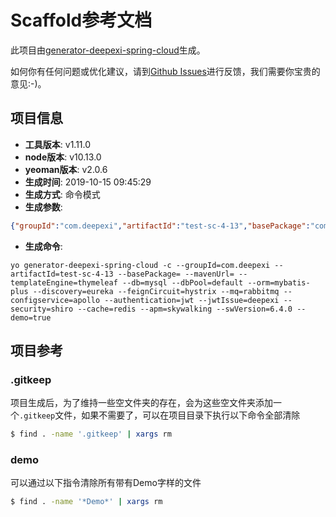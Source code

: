 # Scaffold参考文档

此项目由[generator-deepexi-spring-cloud](https://github.com/deepexi/generator-deepexi-spring-cloud)生成。

如何你有任何问题或优化建议，请到[Github Issues](https://github.com/deepexi/generator-deepexi-spring-cloud/issues)进行反馈，我们需要你宝贵的意见:-)。

## 项目信息

- **工具版本**: v1.11.0
- **node版本**: v10.13.0
- **yeoman版本**: v2.0.6
- **生成时间**: 2019-10-15 09:45:29
- **生成方式**: 命令模式
- **生成参数**: 
```json
{"groupId":"com.deepexi","artifactId":"test-sc-4-13","basePackage":"com.deepexi","mavenUrl":"","templateEngine":"thymeleaf","db":"mysql","dbPool":"default","orm":"mybatis-plus","discovery":"eureka","feignCircuit":"hystrix","mq":"rabbitmq","configservice":"apollo","authentication":"jwt","jwtIssue":"deepexi","security":"shiro","cache":"redis","apm":"skywalking","swVersion":"6.4.0","demo":true,"mode":"command","cli":"yo generator-deepexi-spring-cloud -c --groupId=com.deepexi --artifactId=test-sc-4-13 --basePackage= --mavenUrl= --templateEngine=thymeleaf --db=mysql --dbPool=default --orm=mybatis-plus --discovery=eureka --feignCircuit=hystrix --mq=rabbitmq --configservice=apollo --authentication=jwt --jwtIssue=deepexi --security=shiro --cache=redis --apm=skywalking --swVersion=6.4.0 --demo=true","version":"1.11.0","basePath":"com/deepexi","conditions":{"mybatis-plus":true,"crud":true,"rabbitmq":true,"apollo":true,"jwt":true,"shiro":true,"thymeleaf":true,"redis":true,"skywalking":true},"openfeign":true}
```
- **生成命令**: 
```text
yo generator-deepexi-spring-cloud -c --groupId=com.deepexi --artifactId=test-sc-4-13 --basePackage= --mavenUrl= --templateEngine=thymeleaf --db=mysql --dbPool=default --orm=mybatis-plus --discovery=eureka --feignCircuit=hystrix --mq=rabbitmq --configservice=apollo --authentication=jwt --jwtIssue=deepexi --security=shiro --cache=redis --apm=skywalking --swVersion=6.4.0 --demo=true
```

## 项目参考

### .gitkeep

项目生成后，为了维持一些空文件夹的存在，会为这些空文件夹添加一个`.gitkeep`文件，如果不需要了，可以在项目目录下执行以下命令全部清除

```bash
$ find . -name '.gitkeep' | xargs rm
```

### demo

可以通过以下指令清除所有带有Demo字样的文件

```bash
$ find . -name '*Demo*' | xargs rm
```
